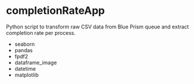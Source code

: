# completionRateApp
Python script to transform raw CSV data from Blue Prism queue and extract completion rate per process.

- seaborn   
- pandas   
- fpdf2   
- dataframe_image   
- datetime   
- matplotlib